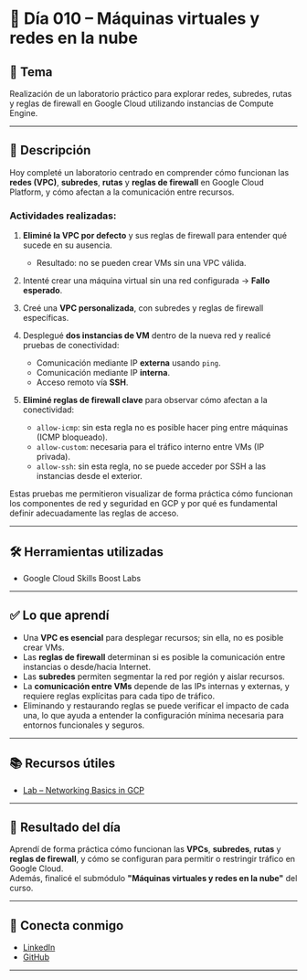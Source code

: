 # 📅 Día 010 – Máquinas virtuales y redes en la nube

## 📌 Tema

Realización de un laboratorio práctico para explorar redes, subredes, rutas y reglas de firewall en Google Cloud utilizando instancias de Compute Engine.

---

## 📘 Descripción

Hoy completé un laboratorio centrado en comprender cómo funcionan las **redes (VPC)**, **subredes**, **rutas** y **reglas de firewall** en Google Cloud Platform, y cómo afectan a la comunicación entre recursos.

### Actividades realizadas:

1. **Eliminé la VPC por defecto** y sus reglas de firewall para entender qué sucede en su ausencia.
   - Resultado: no se pueden crear VMs sin una VPC válida.
2. Intenté crear una máquina virtual sin una red configurada → **Fallo esperado**.
3. Creé una **VPC personalizada**, con subredes y reglas de firewall específicas.
4. Desplegué **dos instancias de VM** dentro de la nueva red y realicé pruebas de conectividad:

   - Comunicación mediante IP **externa** usando `ping`.
   - Comunicación mediante IP **interna**.
   - Acceso remoto vía **SSH**.

5. **Eliminé reglas de firewall clave** para observar cómo afectan a la conectividad:
   - `allow-icmp`: sin esta regla no es posible hacer ping entre máquinas (ICMP bloqueado).
   - `allow-custom`: necesaria para el tráfico interno entre VMs (IP privada).
   - `allow-ssh`: sin esta regla, no se puede acceder por SSH a las instancias desde el exterior.

Estas pruebas me permitieron visualizar de forma práctica cómo funcionan los componentes de red y seguridad en GCP y por qué es fundamental definir adecuadamente las reglas de acceso.

---

## 🛠️ Herramientas utilizadas

- Google Cloud Skills Boost Labs

---

## ✅ Lo que aprendí

- Una **VPC es esencial** para desplegar recursos; sin ella, no es posible crear VMs.
- Las **reglas de firewall** determinan si es posible la comunicación entre instancias o desde/hacia Internet.
- Las **subredes** permiten segmentar la red por región y aislar recursos.
- La **comunicación entre VMs** depende de las IPs internas y externas, y requiere reglas explícitas para cada tipo de tráfico.
- Eliminando y restaurando reglas se puede verificar el impacto de cada una, lo que ayuda a entender la configuración mínima necesaria para entornos funcionales y seguros.

---

## 📚 Recursos útiles

- [Lab – Networking Basics in GCP](https://www.cloudskillsboost.google/course_templates/60/labs/530150)

---

## 🎯 Resultado del día

Aprendí de forma práctica cómo funcionan las **VPCs**, **subredes**, **rutas** y **reglas de firewall**, y cómo se configuran para permitir o restringir tráfico en Google Cloud.  
Además, finalicé el submódulo **"Máquinas virtuales y redes en la nube"** del curso.

---

## 🤝 Conecta conmigo

- [LinkedIn](https://www.linkedin.com/in/luis-felipe-carrasco/)
- [GitHub](https://github.com/pipeddev/)

---
